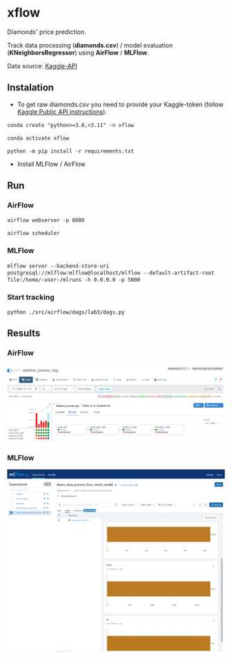 # xflow

Diamonds' price prediction.

Track data processing (**diamonds.csv**) / model evaluation (**KNeighborsRegressor**) using **AirFlow** / **MLFlow**.

Data source: [Kaggle-API](https://www.kaggle.com/datasets/shivam2503/diamonds)

## Instalation

* To get raw diamonds.csv you need to provide your Kaggle-token (follow [Kaggle Public API instructions](https://www.kaggle.com/docs/api)). 

```
conda create "python>=3.8,<3.11" -n xflow
```
```
conda activate xflow
```
```
python -m pip install -r requirements.txt
```

* Install MLFlow / AirFlow

## Run

### AirFlow

```
airflow webserver -p 8080
```

```
airflow scheduler
```

### MLFlow

```
mlflow server --backend-store-uri postgresql://mlflow:mlflow@localhost/mlflow --default-artifact-root file:/home/‹user›/mlruns -h 0.0.0.0 -p 5000
```

### Start tracking

```
python ./src/airflow/dags/lab3/dags.py
```
## Results

### AirFlow

![ScreenShot](./img/airflow.png)

### MLFlow

![ScreenShot](./img/mlflow.png)
